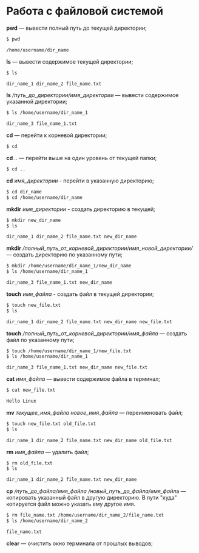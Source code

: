 # Работа с файловой системой
**pwd** — вывести полный путь до текущей директории;
```bash
$ pwd

/home/username/dir_name
```

**ls** — вывести содержимое текущей директории;
```bash
$ ls

dir_name_1 dir_name_2 file_name.txt
```

**ls** */путь_до_директории/имя_директории* — вывести содержимое указанной директории;
```bash
$ ls /home/username/dir_name_1

dir_name_3 file_name_1.txt
```

**cd** — перейти к корневой директории;
```bash
$ cd
```

**cd** *..* — перейти выше на один уровень от текущей папки;
```bash
$ cd ..
```

**cd** *имя_директории* - перейти в указанную директорию;
```bash
$ cd dir_name
$ cd /home/username/dir_name
```

**mkdir** *имя_директории* - создать директорию в текущей;
```bash
$ mkdir new_dir_name
$ ls

dir_name_1 dir_name_2 file_name.txt new_dir_name
```

**mkdir** */полный_путь_от_корневой_директории/имя_новой_директории/* — создать директорию по указанному пути;
```bash
$ mkdir /home/username/dir_name_1/new_dir_name
$ ls /home/username/dir_name_1

dir_name_3 file_name_1.txt new_dir_name 
```

**touch** *имя_файла* - создать файл в текущей директории;
```bash
$ touch new_file.txt
$ ls 

dir_name_1 dir_name_2 file_name.txt new_dir_name new_file.txt
```

**touch** */полный_путь_от_корневой_директории/имя_файла* — создать файл по указанному пути;
```bash
$ touch /home/username/dir_name_1/new_file.txt
$ ls /home/username/dir_name_1

dir_name_3 file_name_1.txt new_dir_name new_file.txt
```

**cat** *имя_файла* — вывести содержимое файла в терминал;
```bash
$ cat new_file.txt

Hello Linux
```

**mv** *текущее_имя_файла новое_имя_файла* — переименовать файл;
```bash
$ touch new_file.txt old_file.txt
$ ls 

dir_name_1 dir_name_2 file_name.txt new_dir_name old_file.txt
```

**rm** *имя_файла* — удалить файл;
```bash
$ rm old_file.txt
$ ls 

dir_name_1 dir_name_2 file_name.txt new_dir_name
```

**cp** */путь_до_файла/имя_файла /новый_путь_до_файла/имя_файл*а — копировать указанный файл в другую директорию. В пути "куда" копируется файл можно указать ему другое имя.
```bash
$ rm file_name.txt /home/username/dir_name_2/file_name.txt
$ ls /home/username/dir_name_2

file_name.txt
```

**clear** — очистить окно терминала от прошлых выводов;
